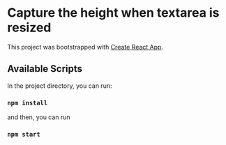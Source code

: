 # Capture the height when textarea is resized

This project was bootstrapped with [Create React App](https://github.com/facebook/create-react-app).

## Available Scripts

In the project directory, you can run:

### `npm install`

and then, you can run

### `npm start`
